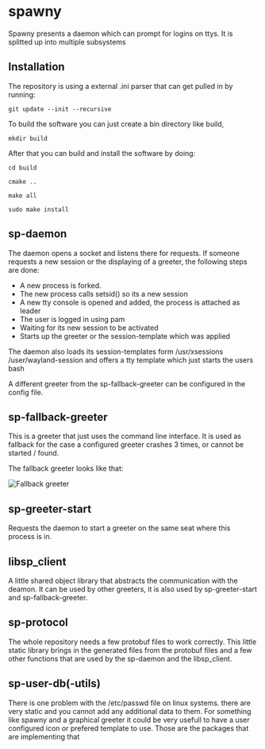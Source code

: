 # spawny

Spawny presents a daemon which can prompt for logins on ttys.
It is splitted up into multiple subsystems

## Installation
The repository is using a external .ini parser that can get pulled in by running:

`git update --init --recursive`

To build the software you can just create a bin directory like build,

`mkdir build`

After that you can build and install the software by doing:

`cd build`

`cmake ..`

`make all`

`sudo make install`

## sp-daemon

The daemon opens a socket and listens there for requests.
If someone requests a new session or the displaying of a greeter, the following steps are done:
* A new process is forked.
* The new process calls setsid() so its a new session
* A new tty console is opened and added, the process is attached as leader
* The user is logged in using pam
* Waiting for its new session to be activated
* Starts up the greeter or the session-template which was applied

The daemon also loads its session-templates form /usr/xsessions /user/wayland-session and offers a tty template which just starts the users bash

A different greeter from the sp-fallback-greeter can be configured in the config file.

## sp-fallback-greeter

This is a greeter that just uses the command line interface. It is used as fallback for the case a configured greeter crashes 3 times, or cannot be started / found.

The fallback greeter looks like that:

![Fallback greeter](https://cloud.githubusercontent.com/assets/1415748/17888029/6235d18a-6929-11e6-9f77-87d934d70be0.png)

## sp-greeter-start

Requests the daemon to start a greeter on the same seat where this process is in.

## libsp_client

A little shared object library that abstracts the communication with the deamon. It can be used by other greeters, it is also used by sp-greeter-start and sp-fallback-greeter.

## sp-protocol

The whole repository needs a few protobuf files to work correctly. This little static library brings in the generated files from the protobuf files and a few other functions that are used by the sp-daemon and the libsp_client.

## sp-user-db(-utils)

There is one problem with the /etc/passwd file on linux systems. there are very static and you cannot add any additional data to them. For something like spawny and a graphical greeter it could be very usefull to have a user configured icon or prefered template to use. Those are the packages that are implementing that

